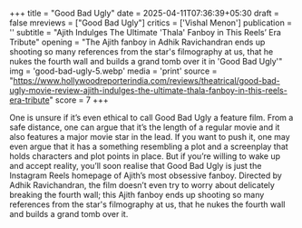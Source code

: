 +++
title = "Good Bad Ugly"
date = 2025-04-11T07:36:39+05:30
draft = false
mreviews = ["Good Bad Ugly"]
critics = ['Vishal Menon']
publication = ''
subtitle = "Ajith Indulges The Ultimate 'Thala' Fanboy in This Reels’ Era Tribute"
opening = "The Ajith fanboy in Adhik Ravichandran ends up shooting so many references from the star's filmography at us, that he nukes the fourth wall and builds a grand tomb over it in 'Good Bad Ugly'"
img = 'good-bad-ugly-5.webp'
media = 'print'
source = "https://www.hollywoodreporterindia.com/reviews/theatrical/good-bad-ugly-movie-review-ajith-indulges-the-ultimate-thala-fanboy-in-this-reels-era-tribute"
score = 7
+++

One is unsure if it’s even ethical to call Good Bad Ugly a feature film. From a safe distance, one can argue that it’s the length of a regular movie and it also features a major movie star in the lead. If you want to push it, one may even argue that it has a something resembling a plot and a screenplay that holds characters and plot points in place. But if you’re willing to wake up and accept reality, you’ll soon realise that Good Bad Ugly is just the Instagram Reels homepage of Ajith’s most obsessive fanboy. Directed by Adhik Ravichandran, the film doesn’t even try to worry about delicately breaking the fourth wall; this Ajith fanboy ends up shooting so many references from the star's filmography at us, that he nukes the fourth wall and builds a grand tomb over it.
